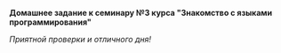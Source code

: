 **Домашнее задание к семинару №3 курса "Знакомство с языками программирования"**

*Приятной проверки и отличного дня!*
